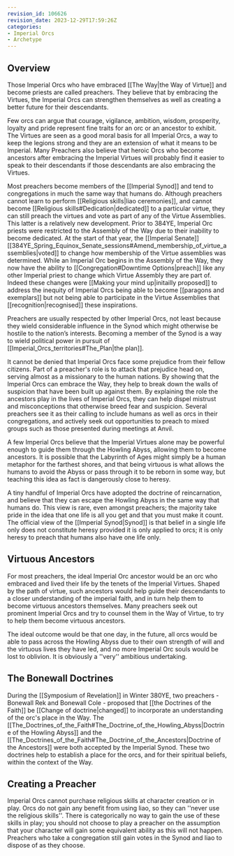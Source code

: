 ```yaml
---
revision_id: 106626
revision_date: 2023-12-29T17:59:26Z
categories:
- Imperial Orcs
- Archetype
---
```


## Overview
Those Imperial Orcs who have embraced [[The Way|the Way of Virtue]] and become priests are called preachers. They believe that by embracing the Virtues, the Imperial Orcs can strengthen themselves as well as creating a better future for their descendants. 

Few orcs can argue that courage, vigilance, ambition, wisdom, prosperity, loyalty and pride represent fine traits for an orc or an ancestor to exhibit. The Virtues are seen as a good moral basis for all Imperial Orcs, a way to keep the legions strong and they are an extension of what it means to be Imperial. Many Preachers also believe that heroic Orcs who become ancestors after embracing the Imperial Virtues will probably find it easier to speak to their descendants if those descendants are also embracing the Virtues.

Most preachers become members of the [[Imperial Synod]] and tend to congregations in much the same way that humans do. Although preachers cannot learn to perform [[Religious skills|liao ceremonies]], and cannot become [[Religious skills#Dedication|dedicated]] to a particular virtue, they can still preach the virtues and vote as part of any of the Virtue Assemblies. This latter is a relatively new development. Prior to 384YE, Imperial Orc priests were restricted to the Assembly of the Way due to their inability to become dedicated. At the start of that year, the [[Imperial Senate]] [[384YE_Spring_Equinox_Senate_sessions#Amend_membership_of_virtue_assemblies|voted]] to change how membership of the Virtue assemblies was determined. While an Imperial Orc begins in the Assembly of the Way, they now have the ability to [[Congregation#Downtime Options|preach]] like any other Imperial priest to change which Virtue Assembly they are part of. Indeed these changes were [[Making your mind up|initailly proposed]] to address the inequity of Imperial Orcs being able to become [[paragons and exemplars]] but not being able to participate in the Virtue Assemblies that [[recognition|recognised]] these inspirations.

Preachers are usually respected by other Imperial Orcs, not least because they wield considerable influence in the Synod which might otherwise be hostile to the nation’s interests. Becoming a member of the Synod is a way to wield political power in pursuit of [[Imperial_Orcs_territories#The_Plan|the plan]].

It cannot be denied that Imperial Orcs face some prejudice from their fellow citizens. Part of a preacher's role is to attack that prejudice head on, serving almost as a missionary to the human nations. By showing that the Imperial Orcs can embrace the Way, they help to break down the walls of suspicion that have been built up against them. By explaining the role the ancestors play in the lives of Imperial Orcs, they can help dispel mistrust and misconceptions that otherwise breed fear and suspicion. Several preachers see it as their calling to include humans as well as orcs in their congregations, and actively seek out opportunities to preach to mixed groups such as those presented during meetings at Anvil.

A few Imperial Orcs believe that the Imperial Virtues alone may be powerful enough to guide them through the Howling Abyss, allowing them to become ancestors. It is possible that the Labyrinth of Ages might simply be a human metaphor for the farthest shores, and that being virtuous is what allows the humans to avoid the Abyss or pass through it to be reborn in some way, but teaching this idea as fact is dangerously close to heresy.

A tiny handful of Imperial Orcs have adopted the doctrine of reincarnation, and believe that they can escape the Howling Abyss in the same way that humans do. This view is rare, even amongst preachers; the majority take pride in the idea that one life is all you get and that you must make it count. The official view of the [[Imperial Synod|Synod]] is that belief in a single life only does not constitute heresy provided it is only applied to orcs; it is only heresy to preach that humans also have one life only.

## Virtuous Ancestors
For most preachers, the ideal Imperial Orc ancestor would be an orc who embraced and lived their life by the tenets of the Imperial Virtues. Shaped by the path of virtue, such ancestors would help guide their descendants to a closer understanding of the imperial faith, and in turn help them to become virtuous ancestors themselves. Many preachers seek out prominent Imperial Orcs and try to counsel them in the Way of Virtue, to try to help them become virtuous ancestors.

The ideal outcome would be that one day, in the future, all orcs would be able to pass across the Howling Abyss due to their own strength of will and the virtuous lives they have led, and no more Imperial Orc souls would be lost to oblivion. It is obviously a ''very'' ambitious undertaking.

## The Bonewall Doctrines
During the [[Symposium of Revelation]] in Winter 380YE, two preachers - Bonewall Rek and Bonewall Cole - proposed that [[the Doctrines of the Faith]] be [[Change of doctrine|changed]] to incorporate an understanding of the orc's place in the Way. The [[The_Doctrines_of_the_Faith#The_Doctrine_of_the_Howling_Abyss|Doctrine of the Howling Abyss]] and the [[The_Doctrines_of_the_Faith#The_Doctrine_of_the_Ancestors|Doctrine of the Ancestors]] were both accepted by the Imperial Synod. These two doctrines help to establish a place for the orcs, and for their spiritual beliefs, within the context of the Way.

## Creating a Preacher
Imperial Orcs cannot purchase religious skills at character creation or in play. Orcs do not gain any benefit from using liao, so they can ''never use the religious skills''. There is categorically no way to gain the use of these skills in play; you should not choose to play a preacher on the assumption that your character will gain some equivalent ability as this will not happen. Preachers who take a congregation still gain votes in the Synod and liao to dispose of as they choose.

